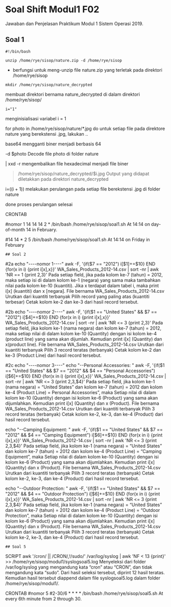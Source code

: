 # Soal Shift Modul1 F02
Jawaban dan Penjelasan Praktikum Modul 1 Sistem Operasi 2019.

## Soal 1

```
#!/bin/bash

unzip /home/rye/sisop/nature.zip -d /home/rye/sisop
```
* berfungsi untuk meng-unzip file nature.zip yang terletak pada direktori /home/rye/sisop

```
mkdir /home/rye/sisop/nature_decrypted
```
membuat direktori bernama nature_decrypted di dalam direktori /home/rye/sisop/

```
i="1"
```
menginisialisasi variabel i = 1

for photo in /home/rye/sisop/nature/*.jpg
do
untuk setiap file pada direktore nature yang berekstensi .jpg, lakukan ..

base64
mengganti biner menjadi berbasis 64

-d $photo
Decode file photo di folder nature

| xxd -r 
mengembalikan file hexadecimal menjadi file biner

> /home/rye/sisop/nature_decrypted/$i.jpg
Output yang didapat diletakkan pada direktori nature_decrypted

i=$(($i + 1))
melakukan perulangan pada setiap file berekstensi .jpg di folder nature

done
proses perulangan selesai

CRONTAB

#nomor 1
14 14 14 2 * /bin/bash /home/rye/sisop/soal1.sh
At 14:14 on day-of-month 14 in February.

#14 14 * 2 5 /bin/bash /home/rye/sisop/soal1.sh
At 14:14 on Friday in February
```
## Soal 2
```
#2a
echo "----nomor 1----"
awk -F, '{if($7 == "2012") i[$1]+=$10} END {for(x in i) {print i[x],x}}' WA_Sales_Products_2012-14.csv | sort -nr | awk 'NR == 1 {print $2,$3}'
Pada setiap field, jika pada kolom ke-7 (tahun) = 2012, maka setiap isi di dalam kolom ke-1 (negara) yang sama maka tambahkan nilai pada kolom ke-10 (kuantiti).
Jika x terdapat dalam tabel i, maka print i[x] (kuantiti) dan x [negara].
File bernama WA_Sales_Products_2012-14.csv
Urutkan dari kuantiti terbanyak 
Pilih record yang paling atas (kuantiti terbesar) 
Cetak kolom ke-2 dan ke-3 dari hasil record tersebut.

#2b
echo "----nomor 2----"
awk -F, '{if($1 == "United States" && $7 == "2012") i[$4]+=$10} END {for(x in i) {print i[x],x}}' WA_Sales_Products_2012-14.csv | sort -nr | awk 'NR <= 3 {print $2,$3}'
Pada setiap field, jika kolom ke-1 (nama negara) dan kolom ke-7 (tahun) = 2012, maka setiap nilai di dalam kolom ke-10 (Quantity) dengan isi kolom ke-4 (product line) yang sama akan dijumlah. 
Kemudian print i[x] (Quantity) dan x(product line).
File bernama WA_Sales_Products_2012-14.csv
Urutkan dari kuantiti terbanyak 
Pilih 3 record teratas (terbanyak)
Cetak kolom ke-2 dan ke-3 (Product Line) dari hasil record tersebut.

#2c
echo "----nomor 3----"
echo "--Personal Accessories: "
awk -F, '{if($1 == "United States" && $7 == "2012" && $4 == "Personal Accessories") i[$6]+=$10} END {for(x in i) {print i[x],x}}' WA_Sales_Products_2012-14.csv | sort -nr | awk 'NR <= 3 {print $2,$3,$4}'
Pada setiap field, jika kolom ke-1 (nama negara) = “United States” dan kolom ke-7 (tahun) = 2012 dan kolom ke-4 (Product Line) = Personal Accessories”, maka
Setiap nilai di dalam kolom ke-10 (Quantity) dengan isi kolom ke-6 (Product) yang sama akan dijumlahkan.
Kemudian print i[x] (Quantity) dan x (Product).
File bernama WA_Sales_Products_2012-14.csv
Urutkan dari kuantiti terbanyak 
Pilih 3 record teratas (terbanyak)
Cetak kolom ke-2, ke-3, dan ke-4 (Product) dari hasil record tersebut.

echo "--Camping Equipment: "
awk -F, '{if($1 == "United States" && $7 == "2012" && $4 == "Camping Equipment") i[$6]+=$10} END {for(x in i) {print i[x],x}}' WA_Sales_Products_2012-14.csv | sort -nr | awk 'NR <= 3 {print $2,$3,$4}'
Pada setiap field, jika kolom ke-1 (nama negara) = “United States” dan kolom ke-7 (tahun) = 2012 dan kolom ke-4 (Product Line) = “Camping Equipment”, maka
Setiap nilai di dalam kolom ke-10 (Quantity) dengan isi kolom ke-6 (Product) yang sama akan dijumlahkan.
Kemudian print i[x] (Quantity) dan x (Product).
File bernama WA_Sales_Products_2012-14.csv
Urutkan dari kuantiti terbanyak 
Pilih 3 record teratas (terbanyak)
Cetak kolom ke-2, ke-3, dan ke-4 (Product) dari hasil record tersebut.

echo "--Outdoor Protection: "
awk -F, '{if($1 == "United States" && $7 == "2012" && $4 == "Outdoor Protection") i[$6]+=$10} END {for(x in i) {print i[x],x}}' WA_Sales_Products_2012-14.csv | sort -nr | awk 'NR <= 3 {print $2,$3,$4}'
Pada setiap field, jika kolom ke-1 (nama negara) = “United States” dan kolom ke-7 (tahun) = 2012 dan kolom ke-4 (Product Line) = “Outdoor Protection”, maka
Setiap nilai di dalam kolom ke-10 (Quantity) dengan isi kolom ke-6 (Product) yang sama akan dijumlahkan.
Kemudian print i[x] (Quantity) dan x (Product).
File bernama WA_Sales_Products_2012-14.csv
Urutkan dari kuantiti terbanyak 
Pilih 3 record teratas (terbanyak)
Cetak kolom ke-2, ke-3, dan ke-4 (Product) dari hasil record tersebut.
```
## Soal 5
```
SCRIPT
awk '/cron/ || /CRON/,!/sudo/' /var/log/syslog | awk 'NF < 13 {print}' >> /home/rye/sisop/modul1/syslogsoal5.log
Menyeleksi dari folder /var/log/syslog yang mengandung kata “cron” atau “CRON”, dan tidak mengandung kata “sudo”.
Dari hasil seleksi tersebut, diprint 12 hasil teratas.
Kemudian hasil tersebut diappend dalam file syslogsoal5.log dalam folder /home/rye/sisop/modul1/.

CRONTAB
#nomor 5
#2-30/6 * * * * /bin/bash /home/rye/sisop/soal5.sh
At every 6th minute from 2 through 30.
```
